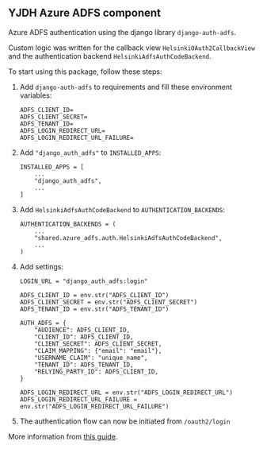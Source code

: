 ## YJDH Azure ADFS component

Azure ADFS authentication using the django library `django-auth-adfs`.

Custom logic was written for the callback view `HelsinkiOAuth2CallbackView` and the authentication backend `HelsinkiAdfsAuthCodeBackend`.

To start using this package, follow these steps:

1. Add `django-auth-adfs` to requirements and fill these environment variables:
    ```
    ADFS_CLIENT_ID=
    ADFS_CLIENT_SECRET=
    ADFS_TENANT_ID=
    ADFS_LOGIN_REDIRECT_URL=
    ADFS_LOGIN_REDIRECT_URL_FAILURE=
    ```

2. Add `"django_auth_adfs"` to `INSTALLED_APPS`:
    ```
    INSTALLED_APPS = [
        ...
        "django_auth_adfs",
        ...
    ]
    ```

3. Add `HelsinkiAdfsAuthCodeBackend` to `AUTHENTICATION_BACKENDS`:
    ```
    AUTHENTICATION_BACKENDS = (
        ...
        "shared.azure_adfs.auth.HelsinkiAdfsAuthCodeBackend",
        ...
    )
    ```

4. Add settings:
    ```
    LOGIN_URL = "django_auth_adfs:login"
    
    ADFS_CLIENT_ID = env.str("ADFS_CLIENT_ID")
    ADFS_CLIENT_SECRET = env.str("ADFS_CLIENT_SECRET")
    ADFS_TENANT_ID = env.str("ADFS_TENANT_ID")
    
    AUTH_ADFS = {
        "AUDIENCE": ADFS_CLIENT_ID,
        "CLIENT_ID": ADFS_CLIENT_ID,
        "CLIENT_SECRET": ADFS_CLIENT_SECRET,
        "CLAIM_MAPPING": {"email": "email"},
        "USERNAME_CLAIM": "unique_name",
        "TENANT_ID": ADFS_TENANT_ID,
        "RELYING_PARTY_ID": ADFS_CLIENT_ID,
    }
    
    ADFS_LOGIN_REDIRECT_URL = env.str("ADFS_LOGIN_REDIRECT_URL")
    ADFS_LOGIN_REDIRECT_URL_FAILURE = env.str("ADFS_LOGIN_REDIRECT_URL_FAILURE")
    ```

5. The authentication flow can now be initiated from `/oauth2/login`

More information from [this guide](https://django-auth-adfs.readthedocs.io/en/latest/azure_ad_config_guide.html).
